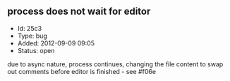 ## process does not wait for editor
+ Id: 25c3
+ Type: bug
+ Added: 2012-09-09 09:05
+ Status: open

due to async nature, process continues, changing the file content to swap out comments before editor is finished - see #f06e
